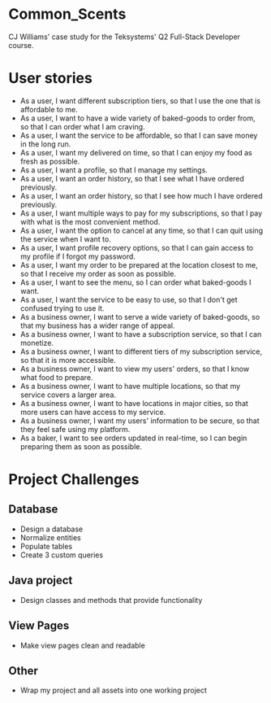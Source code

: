 # Common_Scents
CJ Williams' case study for the Teksystems' Q2 Full-Stack Developer course.

# User stories
- As a user, I want different subscription tiers, so that I use the one that is affordable to me.
- As a user, I want to have a wide variety of baked-goods to order from, so that I can order what I am craving.
- As a user, I want the service to be affordable, so that I can save money in the long run.
- As a user, I want my delivered on time, so that I can enjoy my food as fresh as possible.
- As a user, I want a profile, so that I manage my settings.
- As a user, I want an order history, so that I see what I have ordered previously.
- As a user, I want an order history, so that I see how much I have ordered previously.
- As a user, I want multiple ways to pay for my subscriptions, so that I pay with what is the most convenient method.
- As a user, I want the option to cancel at any time, so that I can quit using the service when I want to.
- As a user, I want profile recovery options, so that I can gain access to my profile if I forgot my password.
- As a user, I want my order to be prepared at the location closest to me, so that I receive my order as soon as possible.
- As a user, I want to see the menu, so I can order what baked-goods I want.
- As a user, I want the service to be easy to use, so that I don't get confused trying to use it.
- As a business owner, I want to serve a wide variety of baked-goods, so that my business has a wider range of appeal.
- As a business owner, I want to have a subscription service, so that I can monetize.
- As a business owner, I want to different tiers of my subscription service, so that it is more accessible.
- As a business owner, I want to view my users' orders, so that I know what food to prepare.
- As a business owner, I want to have multiple locations, so that my service covers a larger area.
- As a business owner, I want to have locations in major cities, so that more users can have access to my service.
- As a business owner, I want my users' information to be secure, so that they feel safe using my platform.
- As a baker, I want to see orders updated in real-time, so I can begin preparing them as soon as possible.

# Project Challenges
## Database
- Design a database
- Normalize entities
- Populate tables
- Create 3 custom queries
## Java project
- Design classes and methods that provide functionality
## View Pages
- Make view pages clean and readable
## Other
- Wrap my project and all assets into one working project
